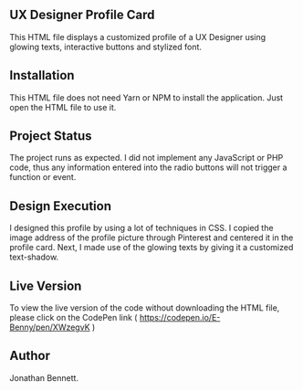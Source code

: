 ## UX Designer Profile Card

This HTML file displays a customized profile of a UX Designer using glowing texts, interactive buttons and stylized font.

## Installation

This HTML file does not need Yarn or NPM to install the application. Just open the HTML file to use it.

## Project Status

The project runs as expected. I did not implement any JavaScript or PHP code, thus any information entered into the radio buttons will not trigger a function or event.

## Design Execution

I designed this profile by using a lot of techniques in CSS. I copied the image address of the profile picture through Pinterest and centered it in the profile card. Next, I made use of the glowing texts by giving it a customized text-shadow. 

## Live Version

To view the live version of the code without downloading the HTML file, please click on the CodePen link ( https://codepen.io/E-Benny/pen/XWzegvK ) 

## Author

Jonathan Bennett.